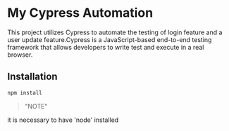 # My Cypress Automation 

This project utilizes Cypress to automate the testing of login feature and a user update feature.Cypress is a JavaScript-based end-to-end testing framework that allows developers to write test and execute in a real browser.

## Installation
```bash
npm install
```
> "NOTE"
> 
it is necessary to have 'node' installed
